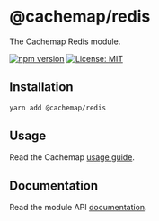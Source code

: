 # @cachemap/redis

The Cachemap Redis module.

[![npm version](https://badge.fury.io/js/%40cachemap%2Fredis.svg)](https://badge.fury.io/js/%40cachemap%2Fredis)
[![License: MIT](https://img.shields.io/badge/License-MIT-yellow.svg)](LICENSE)

## Installation

```bash
yarn add @cachemap/redis
```

## Usage

Read the Cachemap [usage guide](../../README.md).

## Documentation

Read the module API [documentation](docs/README.md).